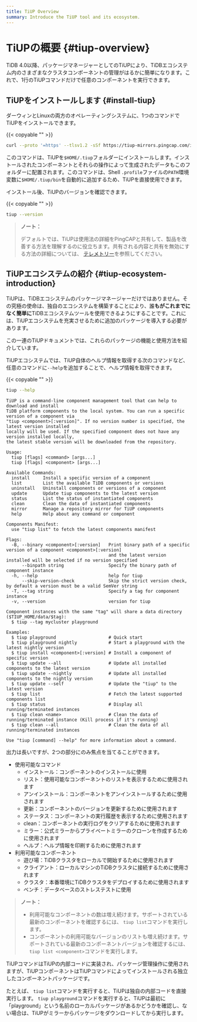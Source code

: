 ```yaml
---
title: TiUP Overview
summary: Introduce the TiUP tool and its ecosystem.
---
```


# TiUPの概要 {#tiup-overview}

TiDB 4.0以降、パッケージマネージャーとしてのTiUPにより、TiDBエコシステム内のさまざまなクラスタコンポーネントの管理がはるかに簡単になります。これで、1行のTiUPコマンドだけで任意のコンポーネントを実行できます。

## TiUPをインストールします {#install-tiup}

ダーウィンとLinuxの両方のオペレーティングシステムに、1つのコマンドでTiUPをインストールできます。

{{< copyable "" >}}

```bash
curl --proto '=https' --tlsv1.2 -sSf https://tiup-mirrors.pingcap.com/install.sh | sh
```

このコマンドは、TiUPを`$HOME/.tiup`フォルダーにインストールします。インストールされたコンポーネントとそれらの操作によって生成されたデータもこのフォルダーに配置されます。このコマンドは、Shell `.profile`ファイルの`PATH`環境変数に`$HOME/.tiup/bin`を自動的に追加するため、TiUPを直接使用できます。

インストール後、TiUPのバージョンを確認できます。

{{< copyable "" >}}

```bash
tiup --version
```

> **ノート：**
>
> デフォルトでは、TiUPは使用法の詳細をPingCAPと共有して、製品を改善する方法を理解するのに役立ちます。共有される内容と共有を無効にする方法の詳細については、 [テレメトリー](/telemetry.md)を参照してください。

## TiUPエコシステムの紹介 {#tiup-ecosystem-introduction}

TiUPは、TiDBエコシステムのパッケージマネージャーだけではありません。その究極の使命は、独自のエコシステムを構築することにより、誰**もがこれまでになく簡単に**TiDBエコシステムツールを使用できるようにすることです。これには、TiUPエコシステムを充実させるために追加のパッケージを導入する必要があります。

この一連のTiUPドキュメントでは、これらのパッケージの機能と使用方法を紹介しています。

TiUPエコシステムでは、TiUP自体のヘルプ情報を取得する次のコマンドなど、任意のコマンドに`--help`を追加することで、ヘルプ情報を取得できます。

{{< copyable "" >}}

```bash
tiup --help
```

```
TiUP is a command-line component management tool that can help to download and install
TiDB platform components to the local system. You can run a specific version of a component via
"tiup <component>[:version]". If no version number is specified, the latest version installed
locally will be used. If the specified component does not have any version installed locally,
the latest stable version will be downloaded from the repository.

Usage:
  tiup [flags] <command> [args...]
  tiup [flags] <component> [args...]

Available Commands:
  install     Install a specific version of a component
  list        List the available TiDB components or versions
  uninstall   Uninstall components or versions of a component
  update      Update tiup components to the latest version
  status      List the status of instantiated components
  clean       Clean the data of instantiated components
  mirror      Manage a repository mirror for TiUP components
  help        Help about any command or component

Components Manifest:
  use "tiup list" to fetch the latest components manifest

Flags:
  -B, --binary <component>[:version]   Print binary path of a specific version of a component <component>[:version]
                                       and the latest version installed will be selected if no version specified
      --binpath string                 Specify the binary path of component instance
  -h, --help                           help for tiup
      --skip-version-check             Skip the strict version check, by default a version must be a valid SemVer string
  -T, --tag string                     Specify a tag for component instance
  -v, --version                        version for tiup

Component instances with the same "tag" will share a data directory ($TIUP_HOME/data/$tag):
  $ tiup --tag mycluster playground

Examples:
  $ tiup playground                    # Quick start
  $ tiup playground nightly            # Start a playground with the latest nightly version
  $ tiup install <component>[:version] # Install a component of specific version
  $ tiup update --all                  # Update all installed components to the latest version
  $ tiup update --nightly              # Update all installed components to the nightly version
  $ tiup update --self                 # Update the "tiup" to the latest version
  $ tiup list                          # Fetch the latest supported components list
  $ tiup status                        # Display all running/terminated instances
  $ tiup clean <name>                  # Clean the data of running/terminated instance (Kill process if it's running)
  $ tiup clean --all                   # Clean the data of all running/terminated instances

Use "tiup [command] --help" for more information about a command.
```

出力は長いですが、2つの部分にのみ焦点を当てることができます。

-   使用可能なコマンド
    -   インストール：コンポーネントのインストールに使用
    -   リスト：使用可能なコンポーネントのリストを表示するために使用されます
    -   アンインストール：コンポーネントをアンインストールするために使用されます
    -   更新：コンポーネントのバージョンを更新するために使用されます
    -   ステータス：コンポーネントの実行履歴を表示するために使用されます
    -   clean：コンポーネントの実行ログをクリアするために使用されます
    -   ミラー：公式ミラーからプライベートミラーのクローンを作成するために使用されます
    -   ヘルプ：ヘルプ情報を印刷するために使用されます
-   利用可能なコンポーネント
    -   遊び場：TiDBクラスタをローカルで開始するために使用されます
    -   クライアント：ローカルマシンのTiDBクラスタに接続するために使用されます
    -   クラスタ：本番環境にTiDBクラスタをデプロイするために使用されます
    -   ベンチ：データベースのストレステストに使用

> **ノート：**
>
> -   利用可能なコンポーネントの数は増え続けます。サポートされている最新のコンポーネントを確認するには、 `tiup list`コマンドを実行します。
> -   コンポーネントの利用可能なバージョンのリストも増え続けます。サポートされている最新のコンポーネントバージョンを確認するには、 `tiup list <component>`コマンドを実行します。

TiUPコマンドはTiUPの内部コードに実装され、パッケージ管理操作に使用されますが、TiUPコンポーネントはTiUPコマンドによってインストールされる独立したコンポーネントパッケージです。

たとえば、 `tiup list`コマンドを実行すると、TiUPは独自の内部コードを直接実行します。 `tiup playground`コマンドを実行すると、TiUPは最初に「playground」という名前のローカルパッケージがあるかどうかを確認し、ない場合は、TiUPがミラーからパッケージをダウンロードしてから実行します。

